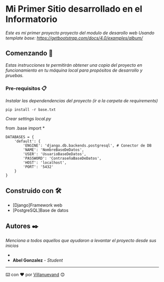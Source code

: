# Mi Primer Sitio desarrollado en el Informatorio 

_Este es mi primer proyecto proyecto del modulo de desarollo web_
_Usando template base: https://getbootstrap.com/docs/4.0/examples/album/_
## Comenzando 🚀

_Estas instrucciones te permitirán obtener una copia del proyecto en funcionamiento en tu máquina local para propósitos de desarrollo y pruebas._


### Pre-requisitos 📋

_Instalar las dependendencias del proyecto (ir a la carpeta de requirements)_

```
pip install -r base.txt
```

_Crear settings local.py_

from .base import *
```
DATABASES = {
    'default': {
        'ENGINE': 'django.db.backends.postgresql', # Conector de DB
        'NAME': 'NombreBaseDeDatos',
        'USER': 'UsuarioBaseDeDatos',
        'PASSWORD': 'ContraseñaBaseDeDatos',
        'HOST': 'localhost',
        'PORT': '5432'
    }
}
```

## Construido con 🛠️

* [Django]Framework web
* [PostgreSQL]Base de datos


## Autores ✒️

_Menciona a todos aquellos que ayudaron a levantar el proyecto desde sus inicios_

* 
* **Abel Gonzalez** - *Student*

---
⌨️ con ❤️ por [Villanuevand](https://github.com/Villanuevand) 😊
